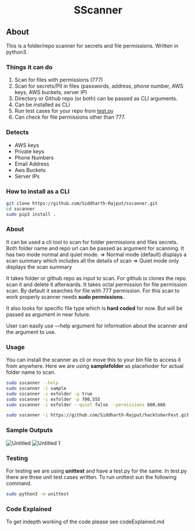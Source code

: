 <h1 align="center">SScanner</h1>

## About

This is a folder/repo scanner for secrets and file permissions. Written in python3.

### Things it can do

1. Scan for files with permissions (777)
2. Scan for secrets/PII in files (passwords, address, phone number, AWS keys, AWS buckets, server IP)
3. Directory or Github repo (or both) can be passed as CLI arguments.
4. Can be installed as CLI
5. Run test cases for your repo from [test.py](http://test.py)
6. Can check for file permissions other than 777.

### Detects

- AWS keys
- Private keys
- Phone Numbers
- Email Address
- Aws Buckets
- Server IPs

### How to install as a CLI

```bash
git clone https://github.com/Siddharth-Rajput/sscanner.git
cd sscanner
sudo pip3 install .
```

### About

It can be used a cli tool to scan for folder permissions and files secrets. Both folder name and repo url can be passed as argument for scanning.
It has two mode normal and quiet mode.
⇒ Normal mode (default) displays a scan summary which includes all the details of scan
⇒ Quiet mode only displays the scan summary

It takes folder or github repo as input to scan. For github is clones the repo scan it and delete it afterwards.
It takes octal permission for file permission scan. By default it searches for file with 777 permission. For this scan to work properly scanner needs **sudo permissions.**

It also looks for specific file type which is **hard coded** for now. But will be passed as argument in near future.

User can easily use —help argument for information about the scanner and the argument to use.

### Usage

You can install the scanner as cli or move this to your bin file to access it from anywhere.
Here we are using **samplefolder** as placehoder for actual folder name to scan.

```bash
sudo sscanner --help
sudo sscanner -i sample
sudo sscanner -i exfolder -q true
sudo sscanner -i exfolder -p 700,555
sudo sscanner -i exfolder --quiet false --permissions 600,666

sudo sscanner -i https://github.com/Siddharth-Rajput/hacktoberFest.git -p=766
```

### Sample Outputs

![Untitled](https://user-images.githubusercontent.com/41564193/131228102-3c54cec1-03a6-43d2-a2c0-c12c5392b580.png)
![Untitled 1](https://user-images.githubusercontent.com/41564193/131228097-034c39b7-eb44-4994-9235-9222cf4738d1.png)

### Testing

For testing we are using **unittest** and have a test.py for the same. In test.py there are three unit test cases written. To run unittest sun the following command.

```bash
sudo python3 -m unittest
```

### Code Explained

To get indepth working of the code please see codeExplained.md
